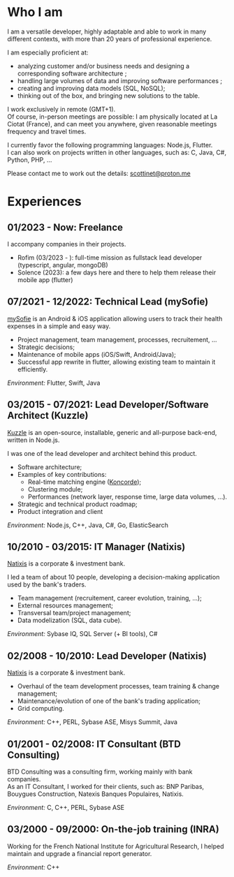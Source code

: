 # Who I am

I am a versatile developer, highly adaptable and able to work in many different contexts, with more than 20 years of professional experience.

I am especially proficient at:

- analyzing customer and/or business needs and designing a corresponding software architecture ;
- handling large volumes of data and improving software performances ;
- creating and improving data models (SQL, NoSQL);
- thinking out of the box, and bringing new solutions to the table.

I work exclusively in remote (GMT+1).  
Of course, in-person meetings are possible: I am physically located at La Ciotat (France), and can meet you anywhere, given reasonable meetings frequency and travel times.

I currently favor the following programming languages: Node.js, Flutter.  
I can also work on projects written in other languages, such as: C, Java, C#, Python, PHP, ...

Please contact me to work out the details: scottinet@proton.me

# Experiences

## 01/2023 - Now: Freelance

I accompany companies in their projects.

- Rofim (03/2023 - ): full-time mission as fullstack lead developer (typescript, angular, mongoDB)
- Solence (2023): a few days here and there to help them release their mobile app (flutter)

## 07/2021 - 12/2022: Technical Lead (mySofie)

[mySofie](https://mysofie.fr) is an Android & iOS application allowing users to track their health expenses in a simple and easy way.

- Project management, team management, processes, recruitement, ...
- Strategic decisions;
- Maintenance of mobile apps (iOS/Swift, Android/Java);
- Successful app rewrite in flutter, allowing existing team to maintain it efficiently.

_Environment:_ Flutter, Swift, Java

## 03/2015 - 07/2021: Lead Developer/Software Architect (Kuzzle)

[Kuzzle](https://kuzzle.io) is an open-source, installable, generic and all-purpose back-end, written in Node.js.

I was one of the lead developer and architect behind this product.

- Software architecture;
- Examples of key contributions:
  - Real-time matching engine ([Koncorde](https://www.npmjs.com/package/koncorde));
  - Clustering module;
  - Performances (network layer, response time, large data volumes, ...).
- Strategic and technical product roadmap;
- Product integration and client

_Environment:_ Node.js, C++, Java, C#, Go, ElasticSearch

## 10/2010 - 03/2015: IT Manager (Natixis)

[Natixis](https://natixis.groupebpce.com) is a corporate & investment bank.

I led a team of about 10 people, developing a decision-making application used by the bank's traders.

- Team management (recruitement, career evolution, training, ...);
- External resources management;
- Transversal team/project management;
- Data modelization (SQL, data cube).

_Environment:_ Sybase IQ, SQL Server (+ BI tools), C#

## 02/2008 - 10/2010: Lead Developer (Natixis)

[Natixis](https://natixis.groupebpce.com) is a corporate & investment bank.

- Overhaul of the team development processes, team training & change management;
- Maintenance/evolution of one of the bank's trading application;
- Grid computing.

_Environment:_ C++, PERL, Sybase ASE, Misys Summit, Java

## 01/2001 - 02/2008: IT Consultant (BTD Consulting)

BTD Consulting was a consulting firm, working mainly with bank companies.  
As an IT Consultant, I worked for their clients, such as: BNP Paribas, Bouygues Construction, Natexis Banques Populaires, Natixis.

_Environment:_ C, C++, PERL, Sybase ASE

## 03/2000 - 09/2000: On-the-job training (INRA)

Working for the French National Institute for Agricultural Research, I helped maintain and upgrade a financial report generator.

_Environment:_ C++
